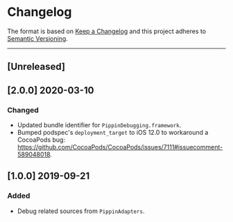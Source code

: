 # Changelog

The format is based on [Keep a Changelog](https://keepachangelog.com/en/1.0.0/) and this project adheres to [Semantic Versioning](https://semver.org/spec/v2.0.0.html).

---

## [Unreleased]

## [2.0.0] 2020-03-10

### Changed

- Updated bundle identifier for `PippinDebugging.framework`.
- Bumped podspec's `deployment_target` to iOS 12.0 to workaround a CocoaPods bug: https://github.com/CocoaPods/CocoaPods/issues/7111#issuecomment-589048018.


## [1.0.0] 2019-09-21

### Added

- Debug related sources from `PippinAdapters`.
